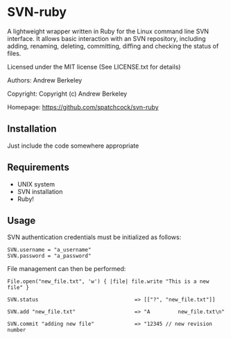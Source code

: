SVN-ruby
========

A lightweight wrapper written in Ruby for the Linux command line SVN interface. It allows basic interaction with an SVN repository, including adding, renaming, deleting, committing, diffing and checking the status of files.

Licensed under the MIT license (See LICENSE.txt for details)

Authors: Andrew Berkeley

Copyright: Copyright (c) Andrew Berkeley

Homepage: https://github.com/spatchcock/svn-ruby


Installation
------------

Just include the code somewhere appropriate


Requirements
------------

 * UNIX system
 * SVN installation
 * Ruby!

Usage
-----

SVN authentication credentials must be initialized as follows:

	SVN.username = "a_username"
	SVN.password = "a_password"

File management can then be performed:

	File.open("new_file.txt", 'w') { |file| file.write "This is a new file" }

	SVN.status                               => [["?", "new_file.txt"]]

	SVN.add "new_file.txt"                   => "A         new_file.txt\n"

	SVN.commit "adding new file"             => "12345 // new revision number



